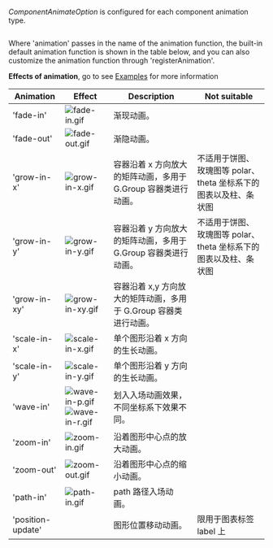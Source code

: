 <div class='custom-api-docs'>

*ComponentAnimateOption* is configured for each component animation type.

```ts
```

Where 'animation' passes in the name of the animation function, the built-in default animation function is shown in the table below, and you can also customize the animation function through 'registerAnimation'.

**Effects of animation**, go to see [Examples](/en/examples/dynamic-plots/animation) for more information

| Animation         | Effect      | Description                                 | Not suitable |
| ----------------- | -------| --------------- |-------- |
| 'fade-in'         | ![fade-in.gif](https://gw.alipayobjects.com/mdn/rms\_f5c722/afts/img/A\*LTRRRL8JwfQAAAAAAAAAAABkARQnAQ)                                                                                                          | 渐现动画。                                                       | |
| 'fade-out'        | ![fade-out.gif](https://gw.alipayobjects.com/mdn/rms\_f5c722/afts/img/A\*s4Y4S5JJ6WEAAAAAAAAAAABkARQnAQ)                                                                                                         | 渐隐动画。                                                       | |
| 'grow-in-x'       | ![grow-in-x.gif](https://gw.alipayobjects.com/mdn/rms\_f5c722/afts/img/A\*vhRVSLxDqU8AAAAAAAAAAABkARQnAQ)                                                                                                        | 容器沿着 x 方向放大的矩阵动画，多用于 G.Group 容器类进行动画。   | 不适用于饼图、玫瑰图等 polar、theta 坐标系下的图表以及柱、条状图 |
| 'grow-in-y'       | ![grow-in-y.gif](https://gw.alipayobjects.com/mdn/rms\_f5c722/afts/img/A\*L6mkQa3aG64AAAAAAAAAAABkARQnAQ)                                                                                                        | 容器沿着 y 方向放大的矩阵动画，多用于 G.Group 容器类进行动画。   | 不适用于饼图、玫瑰图等 polar、theta 坐标系下的图表以及柱、条状图 |
| 'grow-in-xy'      | ![grow-in-xy.gif](https://gw.alipayobjects.com/mdn/rms\_f5c722/afts/img/A\*LfPrQouGwYIAAAAAAAAAAABkARQnAQ)                                                                                                       | 容器沿着 x,y 方向放大的矩阵动画，多用于 G.Group 容器类进行动画。 ||
| 'scale-in-x'      | ![scale-in-x.gif](https://gw.alipayobjects.com/mdn/rms\_f5c722/afts/img/A\*oiaGTLx-dNcAAAAAAAAAAABkARQnAQ)                                                                                                       | 单个图形沿着 x 方向的生长动画。                                  ||
| 'scale-in-y'      | ![scale-in-y.gif](https://gw.alipayobjects.com/mdn/rms\_f5c722/afts/img/A\*T6mLTY3o9OoAAAAAAAAAAABkARQnAQ)                                                                                                       | 单个图形沿着 y 方向的生长动画。                                  ||
| 'wave-in'         | ![wave-in-p.gif](https://gw.alipayobjects.com/mdn/rms\_f5c722/afts/img/A\*W5CdQIWw-M4AAAAAAAAAAABkARQnAQ)![wave-in-r.gif](https://gw.alipayobjects.com/mdn/rms\_f5c722/afts/img/A\*z9jjQY-lHcwAAAAAAAAAAABkARQnAQ) | 划入入场动画效果，不同坐标系下效果不同。                         ||
| 'zoom-in'         | ![zoom-in.gif](https://gw.alipayobjects.com/mdn/rms\_f5c722/afts/img/A\*wc4dQp4E6vkAAAAAAAAAAABkARQnAQ)                                                                                                          | 沿着图形中心点的放大动画。                                       ||
| 'zoom-out'        | ![zoom-out.gif](https://gw.alipayobjects.com/mdn/rms\_f5c722/afts/img/A\*PZ2gTrkV29YAAAAAAAAAAABkARQnAQ)                                                                                                         | 沿着图形中心点的缩小动画。                                       ||
| 'path-in'         | ![path-in.gif](https://gw.alipayobjects.com/mdn/rms\_f5c722/afts/img/A\*gxZ1RIIMtdIAAAAAAAAAAABkARQnAQ)                                                                                                          | path 路径入场动画。                                              ||
| 'position-update' |                                                                                                                                                                                                                | 图形位置移动动画。                                               | 限用于图表标签 label 上 |

</div>
